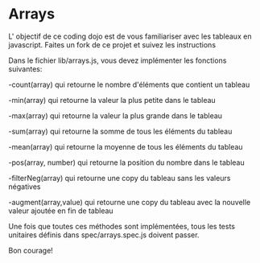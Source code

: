 # Arrays

L' objectif de ce coding dojo est de vous familiariser avec les tableaux en javascript.
Faites un fork de ce projet et suivez les instructions

Dans le fichier lib/arrays.js, vous devez implémenter les fonctions suivantes:

-count(array) qui retourne le nombre d'éléments que contient un tableau

-min(array) qui retourne la valeur la plus petite dans le tableau

-max(array) qui retourne la valeur la plus grande dans le tableau

-sum(array) qui retourne la somme de tous les éléments du tableau

-mean(array) qui retourne la moyenne de tous les éléments du tableau

-pos(array, number) qui retourne la position du nombre dans le tableau

-filterNeg(array) qui retourne une copy du tableau sans les valeurs négatives

-augment(array,value) qui retourne une copy du tableau avec la nouvelle valeur ajoutée en fin de tableau


Une fois que toutes ces méthodes sont implémentées, tous les tests unitaires définis dans spec/arrays.spec.js doivent passer.

Bon courage!

